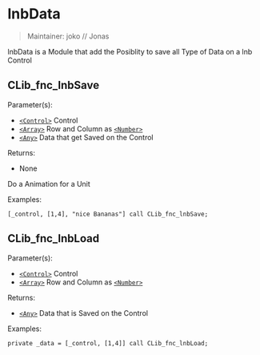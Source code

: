 # lnbData

> Maintainer: joko // Jonas

lnbData is a Module that add the Posiblity to save all Type of Data on a lnb Control

## CLib_fnc_lnbSave

Parameter(s):
* [`<Control>`] Control
* [`<Array>`] Row and Column as [`<Number>`]
* [`<Any>`] Data that get Saved on the Control

Returns:
* None

Do a Animation for a Unit

Examples:
```sqf
[_control, [1,4], "nice Bananas"] call CLib_fnc_lnbSave;
```

## CLib_fnc_lnbLoad

Parameter(s):
* [`<Control>`] Control
* [`<Array>`] Row and Column as [`<Number>`]

Returns:
* [`<Any>`] Data that is Saved on the Control

Examples:
```sqf
private _data = [_control, [1,4]] call CLib_fnc_lnbLoad;
```

[`<Array>`]: https://community.bistudio.com/wiki/Array
[`<Number>`]: https://community.bistudio.com/wiki/Number
[`<Control>`]: https://community.bistudio.com/wiki/Control
[`<Any>`]: https://community.bistudio.com/wiki/Data_Types
